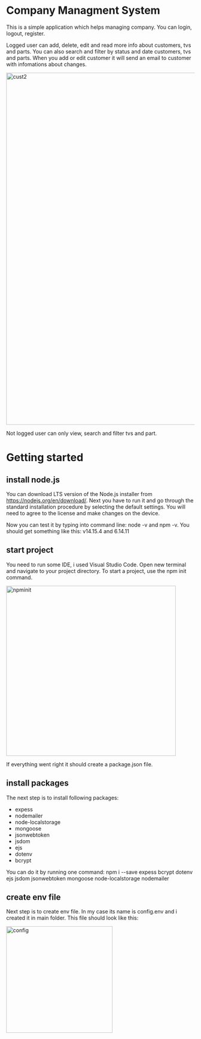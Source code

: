 # Company Managment System
This is a simple application which helps managing company. You can login, logout, register. 

Logged user can add, delete, edit and read more info about customers, tvs and parts. You can also search and filter by status and date customers, tvs and parts. When you add or edit customer it will send an email to customer with infomations about changes.

<img width="938" alt="cust2" src="https://user-images.githubusercontent.com/60007028/108375377-2cad7b80-7202-11eb-99b6-25282e50c5b0.png">


Not logged user can only view, search and filter tvs and part.


# Getting started

## install node.js
You can download LTS version of the Node.js installer from https://nodejs.org/en/download/. Next you have to run it and go through the standard installation procedure
by selecting the default settings. You will need to agree to the license and make changes on the device.

Now you can test it by typing into command line: node -v and npm -v. You should get something like this: v14.15.4 and 6.14.11

## start project
You need to run some IDE, i used Visual Studio Code. Open new terminal and navigate to your project directory. To start a project, use the npm init command.

<img width="453" alt="npminit" src="https://user-images.githubusercontent.com/60007028/108383798-65515300-720a-11eb-9595-567cefa0914a.png">

If everything went right it should create a package.json file.

## install packages
The next step is to install following packages:
- expess
- nodemailer
- node-localstorage
- mongoose
- jsonwebtoken
- jsdom
- ejs
- dotenv
- bcrypt

You can do it by running one command: npm i --save expess bcrypt dotenv ejs jsdom jsonwebtoken mongoose node-localstorage nodemailer

## create env file
Next step is to create env file. In my case its name is config.env and i created it in main folder. This file should look like this:

<img width="284" alt="config" src="https://user-images.githubusercontent.com/60007028/108386348-dc87e680-720c-11eb-9e08-b911840696f6.png">
